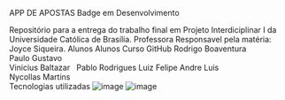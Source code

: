 APP DE APOSTAS 
Badge em Desenvolvimento

Repositório para a entrega do trabalho final em Projeto Interdiciplinar I da Universidade Católica de Brasília.
Professora Responsavel pela matéria: Joyce Siqueira.
Alunos
Alunos	Curso	GitHub
Rodrigo Boaventura	
Paulo Gustavo	
Vinicius Baltazar	 
Pablo Rodrigues	
Luiz Felipe	
Andre Luis	
Nycollas Martins	
Tecnologias utilizadas
![image](https://user-images.githubusercontent.com/113100847/202262628-7ef38fe8-c184-426f-9f69-2ad96d56879c.png) ![image](https://user-images.githubusercontent.com/113100847/202262674-78c18c05-b623-44d5-a417-8af9fc06b928.png)


